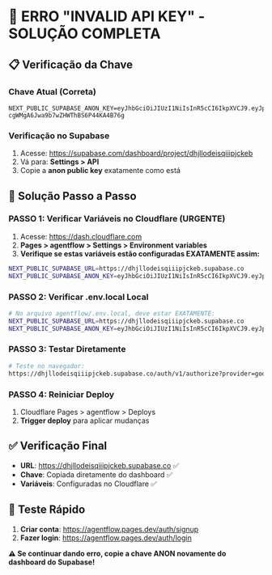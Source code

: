 # 🚨 **ERRO "INVALID API KEY" - SOLUÇÃO COMPLETA**

## 📋 **Verificação da Chave**

### **Chave Atual (Correta)**
```
NEXT_PUBLIC_SUPABASE_ANON_KEY=eyJhbGciOiJIUzI1NiIsInR5cCI6IkpXVCJ9.eyJpc3MiOiJzdXBhYmFzZSIsInJlZiI6ImRoamxsb2Rpc3FpaWlwamNrZWIiLCJyb2xlIjoiYW5vbiIsImlhdCI6MTc1Mjc4OTU3MiwiZXhwIjoyMDY4MzY1NTcyfQ.MGtlhHYZDJ-cgWMgA6Jwa9b7wZHWThBS6P44KA4B76g
```

### **Verificação no Supabase**
1. Acesse: https://supabase.com/dashboard/project/dhjllodeisqiiipjckeb
2. Vá para: **Settings > API**
3. Copie a **anon public key** exatamente como está

## 🔧 **Solução Passo a Passo**

### **PASSO 1: Verificar Variáveis no Cloudflare (URGENTE)**
1. Acesse: https://dash.cloudflare.com
2. **Pages > agentflow > Settings > Environment variables**
3. **Verifique se estas variáveis estão configuradas EXATAMENTE assim:**

```bash
NEXT_PUBLIC_SUPABASE_URL=https://dhjllodeisqiiipjckeb.supabase.co
NEXT_PUBLIC_SUPABASE_ANON_KEY=eyJhbGciOiJIUzI1NiIsInR5cCI6IkpXVCJ9.eyJpc3MiOiJzdXBhYmFzZSIsInJlZiI6ImRoamxsb2Rpc3FpaWlwamNrZWIiLCJyb2xlIjoiYW5vbiIsImlhdCI6MTc1Mjc4OTU3MiwiZXhwIjoyMDY4MzY1NTcyfQ.MGtlhHYZDJ-cgWMgA6Jwa9b7wZHWThBS6P44KA4B76g
```

### **PASSO 2: Verificar .env.local Local**
```bash
# No arquivo agentflow/.env.local, deve estar EXATAMENTE:
NEXT_PUBLIC_SUPABASE_URL=https://dhjllodeisqiiipjckeb.supabase.co
NEXT_PUBLIC_SUPABASE_ANON_KEY=eyJhbGciOiJIUzI1NiIsInR5cCI6IkpXVCJ9.eyJpc3MiOiJzdXBhYmFzZSIsInJlZiI6ImRoamxsb2Rpc3FpaWlwamNrZWIiLCJyb2xlIjoiYW5vbiIsImlhdCI6MTc1Mjc4OTU3MiwiZXhwIjoyMDY4MzY1NTcyfQ.MGtlhHYZDJ-cgWMgA6Jwa9b7wZHWThBS6P44KA4B76g
```

### **PASSO 3: Testar Diretamente**
```bash
# Teste no navegador:
https://dhjllodeisqiiipjckeb.supabase.co/auth/v1/authorize?provider=google&redirect_to=https://agentflow.pages.dev/auth/callback
```

### **PASSO 4: Reiniciar Deploy**
1. Cloudflare Pages > agentflow > Deploys
2. **Trigger deploy** para aplicar mudanças

## ✅ **Verificação Final**
- **URL**: https://dhjllodeisqiiipjckeb.supabase.co ✅
- **Chave**: Copiada diretamente do dashboard ✅
- **Variáveis**: Configuradas no Cloudflare ✅

## 🎯 **Teste Rápido**
1. **Criar conta**: https://agentflow.pages.dev/auth/signup
2. **Fazer login**: https://agentflow.pages.dev/auth/login

**⚠️ Se continuar dando erro, copie a chave ANON novamente do dashboard do Supabase!**
